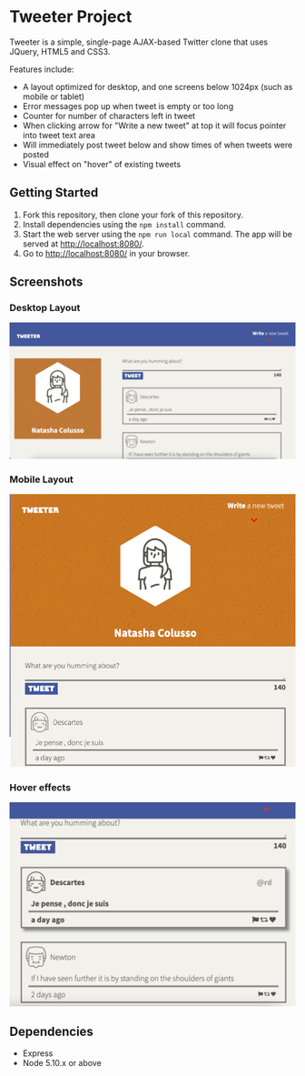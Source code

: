# Tweeter Project

Tweeter is a simple, single-page AJAX-based Twitter clone that uses JQuery, HTML5 and CSS3.

Features include:

- A layout optimized for desktop, and one screens below 1024px (such as mobile or tablet)
- Error messages pop up when tweet is empty or too long
- Counter for number of characters left in tweet
- When clicking arrow for "Write a new tweet" at top it will focus pointer into tweet text area
- Will immediately post tweet below and show times of when tweets were posted
- Visual effect on "hover" of existing tweets

## Getting Started

1. Fork this repository, then clone your fork of this repository.
2. Install dependencies using the `npm install` command.
3. Start the web server using the `npm run local` command. The app will be served at <http://localhost:8080/>.
4. Go to <http://localhost:8080/> in your browser.

## Screenshots

### Desktop Layout

!["Screenshot of 'desktop' layout"](https://github.com/NColusso/tweeter/blob/master/public/images/desktop.png?raw=true)

### Mobile Layout

!["Screenshot of 'mobile' layout"](https://github.com/NColusso/tweeter/blob/master/public/images/mobile.png?raw=true)

### Hover effects

!["Screenshot of hover effects"](https://github.com/NColusso/tweeter/blob/master/public/images/hover.png?raw=true)

## Dependencies

- Express
- Node 5.10.x or above